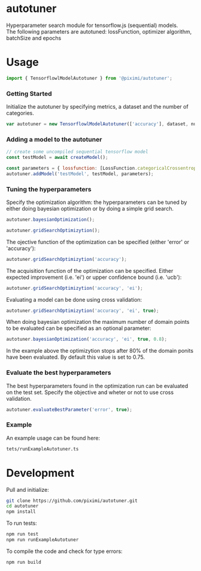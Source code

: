 # autotuner
Hyperparameter search module for tensorflow.js (sequential) models.  
The following parameters are autotuned: lossFunction, optimizer algorithm, batchSize and epochs

# Usage

```javascript
import { TensorflowlModelAutotuner } from '@piximi/autotuner';
```

### Getting Started

Initialize the autotuner by specifying metrics, a dataset and the number of categories.
```javascript
var autotuner = new TensorflowlModelAutotuner(['accuracy'], dataset, numberOfCategories);
```
### Adding a model to the autotuner
```javascript
// create some uncompiled sequential tensorflow model
const testModel = await createModel();

const parameters = { lossfunction: [LossFunction.categoricalCrossentropy], optimizerAlgorithm: [tensorflow.train.adadelta()], batchSize: [10], epochs: [5,10] };
autotuner.addModel('testModel', testModel, parameters);
```

### Tuning the hyperparameters
Specify the optimization algorithm: the hyperparameters can be tuned by either doing bayesian optimization or by doing a simple grid search.
```javascript
autotuner.bayesianOptimization();
```
```javascript
autotuner.gridSearchOptimizytion();
```
The ojective function of the optimization can be specified (either 'error' or 'accuracy'):
```javascript
autotuner.gridSearchOptimizytion('accuracy');
```
The acquisition function of the optimization can be specified. Either expected improvement (i.e. 'ei') or upper confidence bound (i.e. 'ucb'):
```javascript
autotuner.gridSearchOptimizytion('accuracy', 'ei');
```
Evaluating a model can be done using cross validation:
```javascript
autotuner.gridSearchOptimizytion('accuracy', 'ei', true);
```
When doing bayesian optimization the maximum number of domain points to be evaluated can be specified as an optional parameter:
```javascript
autotuner.bayesianOptimization('accuracy', 'ei', true, 0.8);
```
In the example above the optimizytion stops after 80% of the domain ponits have been evaluated. By default this value is set to 0.75.  
### Evaluate the best hyperparameters
The best hyperparameters found in the optimization run can be evaluated on the test set. Specify the objective and wheter or not to use cross validation.
```javascript
autotuner.evaluateBestParameter('error', true);
```

### Example
An example usage can be found here:
```bash
tets/runExampleAutotuner.ts
```
# Development

Pull and initialize:
```bash
git clone https://github.com/piximi/autotuner.git
cd autotuner
npm install
```

To run tests:
```bash
npm run test
npm run runExampleAutotuner
```

To compile the code and check for type errors:
```bash
npm run build
```